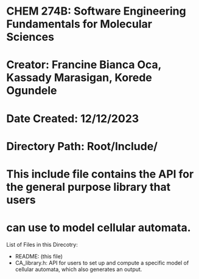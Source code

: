 # CHEM 274B: Software Engineering Fundamentals for Molecular Sciences
# Creator: Francine Bianca Oca, Kassady Marasigan, Korede Ogundele

# Date Created: 12/12/2023
# Directory Path: Root/Include/
 
# This include file contains the API for the general purpose library that users
# can use to model cellular automata.

List of Files in this Direcotry: 
- README: (this file)
- CA_library.h: API for users to set up and compute a specific model of cellular automata, which also
    generates an output.
